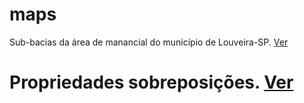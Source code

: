# maps

Sub-bacias da área de manancial do município de Louveira-SP.
[Ver](Subs.html)

# Propriedades sobreposições. [Ver](Propriedades_Sobreposicao_Louveira.html)
